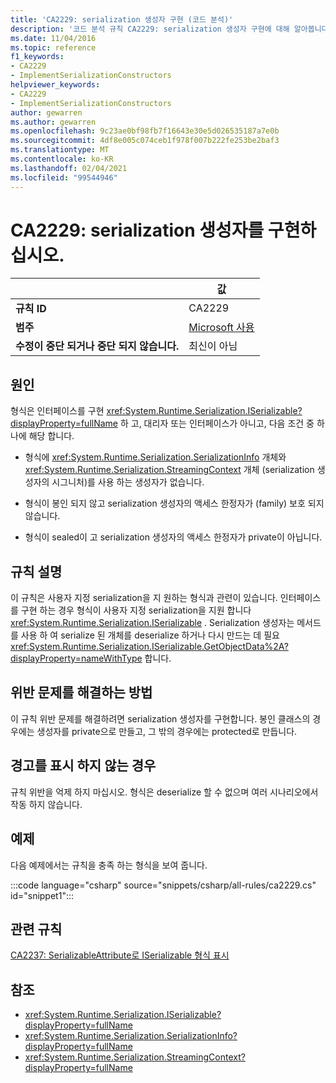 ```yaml
---
title: 'CA2229: serialization 생성자 구현 (코드 분석)'
description: '코드 분석 규칙 CA2229: serialization 생성자 구현에 대해 알아봅니다.'
ms.date: 11/04/2016
ms.topic: reference
f1_keywords:
- CA2229
- ImplementSerializationConstructors
helpviewer_keywords:
- CA2229
- ImplementSerializationConstructors
author: gewarren
ms.author: gewarren
ms.openlocfilehash: 9c23ae0bf98fb7f16643e30e5d026535187a7e0b
ms.sourcegitcommit: 4df8e005c074ceb1f978f007b222fe253be2baf3
ms.translationtype: MT
ms.contentlocale: ko-KR
ms.lasthandoff: 02/04/2021
ms.locfileid: "99544946"
---
```

# <a name="ca2229-implement-serialization-constructors"></a>CA2229: serialization 생성자를 구현하십시오.

| | 값 |
|-|-|
| **규칙 ID** |CA2229|
| **범주** |[Microsoft 사용](usage-warnings.md)|
| **수정이 중단 되거나 중단 되지 않습니다.** |최신이 아님|

## <a name="cause"></a>원인

형식은 인터페이스를 구현 <xref:System.Runtime.Serialization.ISerializable?displayProperty=fullName> 하 고, 대리자 또는 인터페이스가 아니고, 다음 조건 중 하나에 해당 합니다.

- 형식에 <xref:System.Runtime.Serialization.SerializationInfo> 개체와 <xref:System.Runtime.Serialization.StreamingContext> 개체 (serialization 생성자의 시그니처)를 사용 하는 생성자가 없습니다.

- 형식이 봉인 되지 않고 serialization 생성자의 액세스 한정자가 (family) 보호 되지 않습니다.

- 형식이 sealed이 고 serialization 생성자의 액세스 한정자가 private이 아닙니다.

## <a name="rule-description"></a>규칙 설명

이 규칙은 사용자 지정 serialization을 지 원하는 형식과 관련이 있습니다. 인터페이스를 구현 하는 경우 형식이 사용자 지정 serialization을 지원 합니다 <xref:System.Runtime.Serialization.ISerializable> . Serialization 생성자는 메서드를 사용 하 여 serialize 된 개체를 deserialize 하거나 다시 만드는 데 필요 <xref:System.Runtime.Serialization.ISerializable.GetObjectData%2A?displayProperty=nameWithType> 합니다.

## <a name="how-to-fix-violations"></a>위반 문제를 해결하는 방법

이 규칙 위반 문제를 해결하려면 serialization 생성자를 구현합니다. 봉인 클래스의 경우에는 생성자를 private으로 만들고, 그 밖의 경우에는 protected로 만듭니다.

## <a name="when-to-suppress-warnings"></a>경고를 표시 하지 않는 경우

규칙 위반을 억제 하지 마십시오. 형식은 deserialize 할 수 없으며 여러 시나리오에서 작동 하지 않습니다.

## <a name="example"></a>예제

다음 예제에서는 규칙을 충족 하는 형식을 보여 줍니다.

:::code language="csharp" source="snippets/csharp/all-rules/ca2229.cs" id="snippet1":::

## <a name="related-rules"></a>관련 규칙

[CA2237: SerializableAttribute로 ISerializable 형식 표시](ca2237.md)

## <a name="see-also"></a>참조

- <xref:System.Runtime.Serialization.ISerializable?displayProperty=fullName>
- <xref:System.Runtime.Serialization.SerializationInfo?displayProperty=fullName>
- <xref:System.Runtime.Serialization.StreamingContext?displayProperty=fullName>
